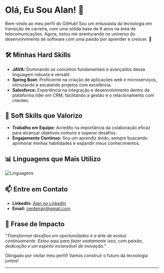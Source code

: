 # Olá, Eu Sou Alan! 👋

Bem-vindo ao meu perfil do GitHub! Sou um entusiasta da tecnologia em transição de carreira, com uma sólida base de 9 anos na área de telecomunicações. Agora, estou me aventurando no universo do desenvolvimento de software com uma paixão por aprender e crescer. 🚀

## 🛠️ Minhas Hard Skills

- **JAVA:** Dominando os conceitos fundamentais e avançados dessa linguagem robusta e versátil.
- **Spring Boot:** Proficiente na criação de aplicações web e microserviços, otimizando e escalando projetos com excelência.
- **Salesforce:** Experiência na integração e desenvolvimento dentro da plataforma líder em CRM, facilitando a gestão e o relacionamento com clientes.

## 💼 Soft Skills que Valorizo

- **Trabalho em Equipe:** Acredito na importância da colaboração eficaz para alcançar objetivos comuns e superar desafios.
- **Engajamento Contínuo:** Sou um aprendiz ávido, sempre buscando aprimorar minhas habilidades e expandir meus conhecimentos.

## 📊 Linguagens que Mais Utilizo

![Linguagens](https://github.com/cerdeirajr)

## 📫 Entre em Contato

- **LinkedIn:** [Alan no LinkedIn](https://www.linkedin.com/in/alan-cerdeira-junior-76470290/)
- **Email:** [cerdeirajr@gmail.com](cerdeirajr@gmail.com)

## 🚀 Frase de Impacto

*"Transformar desafios em oportunidades é a arte de evoluir continuamente. Estou aqui para fazer exatamente isso, com paixão, dedicação e um espírito incansável de inovação."*

Obrigado por visitar meu perfil! Vamos construir o futuro da tecnologia juntos!

---

